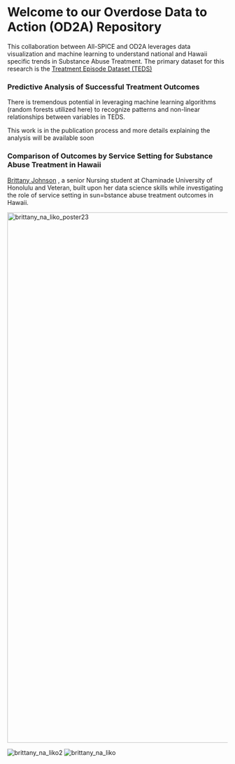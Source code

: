 # Welcome to our Overdose Data to Action (OD2A) Repository

This collaboration between All-SPICE and OD2A leverages data visualization and machine learning to understand national and Hawaii specific trends in Substance Abuse Treatment. The primary dataset for this research is the [Treatment Episode Dataset (TEDS)](https://www.samhsa.gov/data/data-we-collect/teds-treatment-episode-data-set)

### Predictive Analysis of Successful Treatment Outcomes

There is tremendous potential in leveraging machine learning algorithms (random forests utilized here) to recognize patterns and non-linear relationships between variables in TEDS. 

This work is in the publication process and more details explaining the analysis will be available soon 



### Comparison of Outcomes by Service Setting for Substance Abuse Treatment in Hawaii

[Brittany Johnson](https://github.com/Brittanysas) , a senior Nursing student at Chaminade University of Honolulu and Veteran, built upon her data science skills while investigating the role of service setting in sun=bstance abuse treatment outcomes in Hawaii. 



<img width="1213" alt="brittany_na_liko_poster23" src="https://github.com/NSF-ALL-SPICE-Alliance/CDC-Treatment-ML/assets/76076246/a4bca8c9-6585-40c8-b7b6-6a7091c867f3">




![brittany_na_liko2](https://github.com/NSF-ALL-SPICE-Alliance/CDC-Treatment-ML/assets/76076246/e1079de0-c6e9-4214-9076-d06ecf031c7a)
![brittany_na_liko](https://github.com/NSF-ALL-SPICE-Alliance/CDC-Treatment-ML/assets/76076246/65c446f2-8fb0-4ab8-a33b-968ad20ce571)
